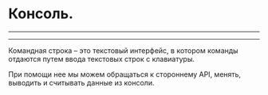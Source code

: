 # Консоль.
---
---
Командная строка – это текстовый интерфейс, в котором команды отдаются путем ввода текстовых строк с клавиатуры.

При помощи нее мы можем обращаться к стороннему API, менять, выводить и считывать данные из консоли.